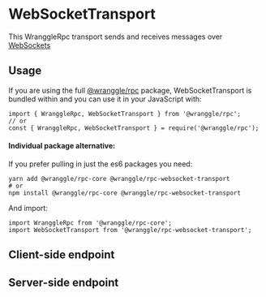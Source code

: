 # WebSocketTransport

This WranggleRpc transport sends and receives messages over [WebSockets](https://developer.mozilla.org/en-US/docs/Web/API/WebSocket) 


## Usage 

If you are using the full [@wranggle/rpc](https://www.npmjs.com/package/@wranggle/rpc) package, WebSocketTransport is 
 bundled within and you can use it in your JavaScript with: 

```
import { WranggleRpc, WebSocketTransport } from '@wranggle/rpc';
// or
const { WranggleRpc, WebSocketTransport } = require('@wranggle/rpc');
```

#### Individual package alternative:

If you prefer pulling in just the es6 packages you need:

```
yarn add @wranggle/rpc-core @wranggle/rpc-websocket-transport
# or
npm install @wranggle/rpc-core @wranggle/rpc-websocket-transport 
```

And import:
```
import WranggleRpc from '@wranggle/rpc-core';
import WebSocketTransport from '@wranggle/rpc-websocket-transport';
```

## Client-side endpoint


## Server-side endpoint

 
